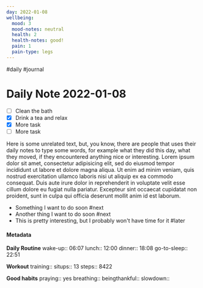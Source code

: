```yaml
---
day: 2022-01-08
wellbeing:
  mood: 3
  mood-notes: neutral
  health: 2
  health-notes: good!
  pain: 1
  pain-type: legs
---
```

#daily #journal
# Daily Note 2022-01-08

- [ ] Clean the bath
- [x] Drink a tea and relax
- [x] More task
- [ ] More task

Here is some unrelated text, but, you know, there are people that uses their daily notes to type some words, for example what they did this day, what they moved, if they encountered anything nice or interesting. Lorem ipsum dolor sit amet, consectetur adipisicing elit, sed do eiusmod tempor incididunt ut labore et dolore magna aliqua. Ut enim ad minim veniam, quis nostrud exercitation ullamco laboris nisi ut aliquip ex ea commodo consequat. Duis aute irure dolor in reprehenderit in voluptate velit esse cillum dolore eu fugiat nulla pariatur. Excepteur sint occaecat cupidatat non proident, sunt in culpa qui officia deserunt mollit anim id est laborum.

- Something I want to do soon #next
- Another thing I want to do soon #next
- This is pretty interesting, but I probably won't have time for it #later

#### Metadata

**Daily Routine**
wake-up:: 06:07
lunch:: 12:00
dinner:: 18:08
go-to-sleep:: 22:51

**Workout**
training:: 
situps:: 13
steps:: 8422

**Good habits**
praying:: yes
breathing:: 
beingthankful:: 
slowdown:: 
